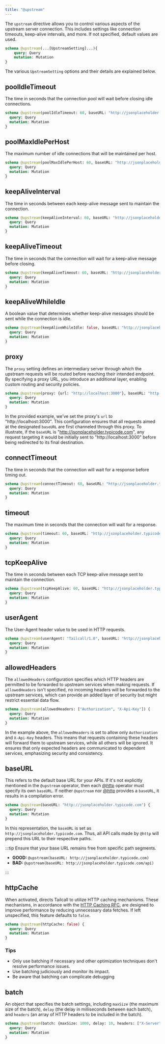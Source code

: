 ```yaml
---
title: "@upstream"
---
```


The `upstream` directive allows you to control various aspects of the upstream server connection. This includes settings like connection timeouts, keep-alive intervals, and more. If not specified, default values are used.

```graphql showLineNumbers
schema @upstream(...[UpstreamSetting]...){
    query: Query
    mutation: Mutation
}
```

The various `UpstreamSetting` options and their details are explained below.

## poolIdleTimeout

The time in seconds that the connection pool will wait before closing idle connections.

```graphql showLineNumbers
schema @upstream(poolIdleTimeout: 60, baseURL: "http://jsonplaceholder.typicode.com") {
  query: Query
  mutation: Mutation
}
```

## poolMaxIdlePerHost

The maximum number of idle connections that will be maintained per host.

```graphql showLineNumbers
schema @upstream(poolMaxIdlePerHost: 60, baseURL: "http://jsonplaceholder.typicode.com") {
  query: Query
  mutation: Mutation
}
```

## keepAliveInterval

The time in seconds between each keep-alive message sent to maintain the connection.

```graphql showLineNumbers
schema @upstream(keepAliveInterval: 60, baseURL: "http://jsonplaceholder.typicode.com") {
  query: Query
  mutation: Mutation
}
```

## keepAliveTimeout

The time in seconds that the connection will wait for a keep-alive message before closing.

```graphql showLineNumbers
schema @upstream(keepAliveTimeout: 60, baseURL: "http://jsonplaceholder.typicode.com") {
  query: Query
  mutation: Mutation
}
```

## keepAliveWhileIdle

A boolean value that determines whether keep-alive messages should be sent while the connection is idle.

```graphql showLineNumbers
schema @upstream(keepAliveWhileIdle: false, baseURL: "http://jsonplaceholder.typicode.com") {
  query: Query
  mutation: Mutation
}
```

## proxy

The `proxy` setting defines an intermediary server through which the upstream requests will be routed before reaching their intended endpoint. By specifying a proxy URL, you introduce an additional layer, enabling custom routing and security policies.

```graphql showLineNumbers
schema @upstream(proxy: {url: "http://localhost:3000"}, baseURL: "http://jsonplaceholder.typicode.com") {
  query: Query
  mutation: Mutation
}
```

In the provided example, we've set the proxy's `url` to "http://localhost:3000". This configuration ensures that all requests aimed at the designated `baseURL` are first channeled through this proxy. To illustrate, if the `baseURL` is "http://jsonplaceholder.typicode.com", any request targeting it would be initially sent to "http://localhost:3000" before being redirected to its final destination.

## connectTimeout

The time in seconds that the connection will wait for a response before timing out.

```graphql showLineNumbers
schema @upstream(connectTimeout: 60, baseURL: "http://jsonplaceholder.typicode.com") {
  query: Query
  mutation: Mutation
}
```

## timeout

The maximum time in seconds that the connection will wait for a response.

```graphql showLineNumbers
schema @upstream(timeout: 60, baseURL: "http://jsonplaceholder.typicode.com") {
  query: Query
  mutation: Mutation
}
```

## tcpKeepAlive

The time in seconds between each TCP keep-alive message sent to maintain the connection.

```graphql showLineNumbers
schema @upstream(tcpKeepAlive: 60, baseURL: "http://jsonplaceholder.typicode.com") {
  query: Query
  mutation: Mutation
}
```

## userAgent

The User-Agent header value to be used in HTTP requests.

```graphql showLineNumbers
schema @upstream(userAgent: "Tailcall/1.0", baseURL: "http://jsonplaceholder.typicode.com") {
  query: Query
  mutation: Mutation
}
```

## allowedHeaders

The `allowedHeaders` configuration specifies which HTTP headers are permitted to be forwarded to upstream services when making requests.
If `allowedHeaders` isn't specified, no incoming headers will be forwarded to the upstream services, which can provide an added layer of security but might restrict essential data flow.

```graphql showLineNumbers
schema @upstream(allowedHeaders: ["Authorization", "X-Api-Key"]) {
  query: Query
  mutation: Mutation
}
```

In the example above, the `allowedHeaders` is set to allow only `Authorization` and `X-Api-Key` headers. This means that requests containing these headers will forward them to upstream services, while all others will be ignored. It ensures that only expected headers are communicated to dependent services, emphasizing security and consistency.

## baseURL

This refers to the default base URL for your APIs. If it's not explicitly mentioned in the `@upstream` operator, then each [@http](#http) operator must specify its own `baseURL`. If neither `@upstream` nor [@http](#http) provides a `baseURL`, it results in a compilation error.

```graphql showLineNumbers
schema @upstream(baseURL: "http://jsonplaceholder.typicode.com") {
  query: Query
  mutation: Mutation
}
```

In this representation, the `baseURL` is set as `http://jsonplaceholder.typicode.com`. Thus, all API calls made by `@http` will prepend this URL to their respective paths.

:::tip
Ensure that your base URL remains free from specific path segments.

- **GOOD:** `@upstream(baseURL: http://jsonplaceholder.typicode.com)`
- **BAD:** `@upstream(baseURL: http://jsonplaceholder.typicode.com/api)`

:::

## httpCache

When activated, directs Tailcall to utilize HTTP caching mechanisms. These mechanisms, in accordance with the [HTTP Caching RFC](https://tools.ietf.org/html/rfc7234), are designed to improve performance by reducing unnecessary data fetches. If left unspecified, this feature defaults to `false`.

```graphql showLineNumbers
schema @upstream(httpCache: false) {
  query: Query
  mutation: Mutation
}
```

### Tips

- Only use batching if necessary and other optimization techniques don't resolve performance issues.
- Use batching judiciously and monitor its impact.
- Be aware that batching can complicate debugging

## batch

An object that specifies the batch settings, including `maxSize` (the maximum size of the batch), `delay` (the delay in milliseconds between each batch), and `headers` (an array of HTTP headers to be included in the batch).

```graphql showLineNumbers
schema @upstream(batch: {maxSize: 1000, delay: 10, headers: ["X-Server", "Authorization"]}) {
  query: Query
  mutation: Mutation
}
```
